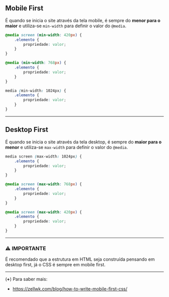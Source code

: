 ## Mobile First
É quando se inicia o site através da tela mobile, é sempre do **menor para o maior** e utiliza-se `min-width` para definir o valor do `@media`.


```css
@media screen (min-width: 420px) {
    .elemento {
        propriedade: valor;
    }
}

@media (min-width: 768px) {
    .elemento {
        propriedade: valor;
    }
}

media (min-width: 1024px) {
    .elemento {
        propriedade: valor;
    }
}

```

----- 

## Desktop First 
É quando se inicia o site através da tela desktop, é sempre do **maior para o menor** e utiliza-se `max-width` para definir o valor do `@media`. 

```css
media screen (max-width: 1024px) {
    .elemento {
        propriedade: valor;
    }
}

@media screen (max-width: 768px) {
    .elemento {
        propriedade: valor;
    }
}

@media screen (max-width: 420px) { 
    .elemento {
        propriedade: valor;
    }
}
```

-----

### :warning: IMPORTANTE
É recomendado que a estrutura em HTML seja construída pensando em desktop first, já o CSS é sempre em mobile first.


-----

(**+**) Para saber mais: 
- https://zellwk.com/blog/how-to-write-mobile-first-css/